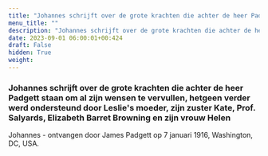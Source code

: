 ```yaml
---
title: "Johannes schrijft over de grote krachten die achter de heer Padgett staan om al zijn wensen te vervullen, hetgeen verder werd ondersteund door Leslie's moeder, zijn zuster Kate, Prof. Salyards, Elizabeth Barret Browning en zijn vrouw Helen"
menu_title: ""
description: "Johannes schrijft over de grote krachten die achter de heer Padgett staan om al zijn wensen te vervullen, hetgeen verder werd ondersteund door Leslie's moeder, zijn zuster Kate, Prof. Salyards, Elizabeth Barret Browning en zijn vrouw Helen"
date: 2023-09-01 06:00:01+00:424
draft: False
hidden: True
weight:
---
```

### Johannes schrijft over de grote krachten die achter de heer Padgett staan om al zijn wensen te vervullen, hetgeen verder werd ondersteund door Leslie's moeder, zijn zuster Kate, Prof. Salyards, Elizabeth Barret Browning en zijn vrouw Helen

Johannes - ontvangen door James Padgett op 7 januari 1916, Washington, DC, USA.
